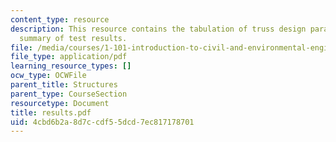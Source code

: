 ```yaml
---
content_type: resource
description: This resource contains the tabulation of truss design parameters and
  summary of test results.
file: /media/courses/1-101-introduction-to-civil-and-environmental-engineering-design-i-fall-2005/4cbd6b2a8d7ccdf55dcd7ec817178701_results.pdf
file_type: application/pdf
learning_resource_types: []
ocw_type: OCWFile
parent_title: Structures
parent_type: CourseSection
resourcetype: Document
title: results.pdf
uid: 4cbd6b2a-8d7c-cdf5-5dcd-7ec817178701
---
```

